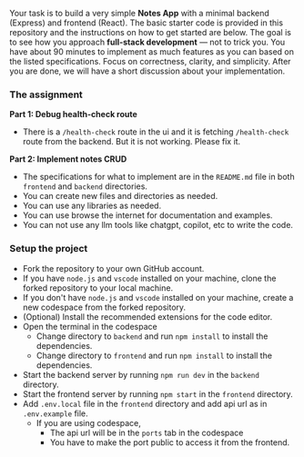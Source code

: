 Your task is to build a very simple **Notes App** with a minimal backend (Express) and frontend (React). The basic starter code is provided in this repository and the instructions on how to get started are below. The goal is to see how you approach **full-stack development** — not to trick you. You have about 90 minutes to implement as much features as you can based on the listed specifications. Focus on correctness, clarity, and simplicity. After you are done, we will have a short discussion about your implementation.

### The assignment

**Part 1: Debug health-check route**

- There is a `/health-check` route in the ui and it is fetching `/health-check` route from the backend. But it is not working. Please fix it.

**Part 2: Implement notes CRUD**

- The specifications for what to implement are in the `README.md` file in both `frontend` and `backend` directories.
- You can create new files and directories as needed.
- You can use any libraries as needed.
- You can use browse the internet for documentation and examples.
- You can not use any llm tools like chatgpt, copilot, etc to write the code.

### Setup the project

- Fork the repository to your own GitHub account.
- If you have `node.js` and `vscode` installed on your machine, clone the forked repository to your local machine.
- If you don't have `node.js` and `vscode` installed on your machine, create a new codespace from the forked repository.
- (Optional) Install the recommended extensions for the code editor.
- Open the terminal in the codespace
  - Change directory to `backend` and run `npm install` to install the dependencies.
  - Change directory to `frontend` and run `npm install` to install the dependencies.
- Start the backend server by running `npm run dev` in the `backend` directory.
- Start the frontend server by running `npm start` in the `frontend` directory.
- Add `.env.local` file in the `frontend` directory and add api url as in `.env.example` file.
  - If you are using codespace,
    - The api url will be in the `ports` tab in the codespace
    - You have to make the port public to access it from the frontend.

